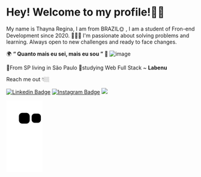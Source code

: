 # Hey! Welcome to my profile!🖖🦄

My name is Thayna Regina, I am  from BRAZIL🌞 , I am a student of Fron-end Development since 2020. 👩🏻‍💻
I'm passionate about solving problems and learning. Always open to new challenges and ready to face changes.

🌍 **“ Quanto mais eu sei, mais eu sou ”** 🧠                                                                 ![image](https://user-images.githubusercontent.com/79390113/134647892-9fbcbad6-3bff-452b-9fe8-fe2cb6692f7c.png)

📍From SP living in São Paulo
🌈studying Web Full Stack ~   **Labenu**




Reach me out 👇🏼               



[![Linkedin Badge](https://img.shields.io/badge/-LinkedIn-blue?style=flat-square&logo=Linkedin&logoColor=white&link=https://www.linkedin.com/in/thaynaregina/)](https://www.linkedin.com/in/thaynaregina/) [![Instagram Badge](https://img.shields.io/badge/-Instagram-violet?style=flat-square&logo=Instagram&logoColor=white&link=https://www.instagram.com/itezztai/)](https://www.instagram.com/itezztai/) 
<a href = "mailto:thaynareginam@hotmail.com"><img src="https://img.shields.io/badge/-Gmail-%23333?style=for-the-badge&logo=gmail&logoColor=white" target="_blank"></a> 




 
  ![Snake animation](https://github.com/rafaballerini/rafaballerini/blob/output/github-contribution-grid-snake.svg)
